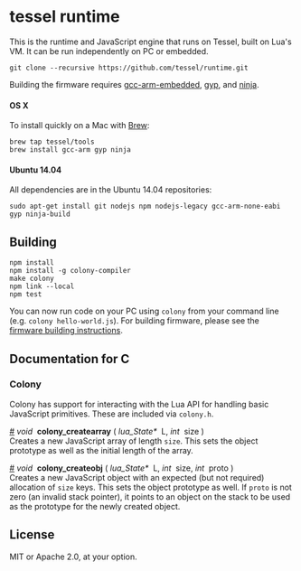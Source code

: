 # tessel runtime

This is the runtime and JavaScript engine that runs on Tessel, built on Lua's VM. It can be run independently on PC or embedded.

```
git clone --recursive https://github.com/tessel/runtime.git
```

Building the firmware requires [gcc-arm-embedded](https://launchpad.net/gcc-arm-embedded), [gyp](https://code.google.com/p/gyp/), and [ninja](http://martine.github.io/ninja/).

#### OS X

To install quickly on a Mac with [Brew](http://brew.sh):

```
brew tap tessel/tools
brew install gcc-arm gyp ninja
```

#### Ubuntu 14.04

All dependencies are in the Ubuntu 14.04 repositories:

```
sudo apt-get install git nodejs npm nodejs-legacy gcc-arm-none-eabi gyp ninja-build
```

## Building

```
npm install
npm install -g colony-compiler
make colony
npm link --local
npm test
```

You can now run code on your PC using `colony` from your command line (e.g. `colony hello-world.js`). For building firmware, please see the [firmware building instructions](https://github.com/tessel/firmware).

## Documentation for C

### Colony
Colony has support for interacting with the Lua API for handling basic JavaScript primitives. These are included via `colony.h`.

&#x20;<a href="#api-void-colony_createarray-lua_State-L-int-size-" name="api-void-colony_createarray-lua_State-L-int-size-">#</a> <i>void</i>&nbsp; <b>colony_createarray</b> ( <i>lua\_State\*</i>&nbsp; L, <i>int</i>&nbsp; size )  
Creates a new JavaScript array of length `size`. This sets the object prototype as well as the initial length of the array.

&#x20;<a href="#api-void-colony_createobj-lua_State-L-int-size-int-proto-" name="api-void-colony_createobj-lua_State-L-int-size-int-proto-">#</a> <i>void</i>&nbsp; <b>colony_createobj</b> ( <i>lua\_State\*</i>&nbsp; L, <i>int</i>&nbsp; size, <i>int</i>&nbsp; proto )  
Creates a new JavaScript object with an expected (but not required) allocation of `size` keys. This sets the object prototype as well. If `proto` is not zero (an invalid stack pointer), it points to an object on the stack to be used as the prototype for the newly created object.

## License

MIT or Apache 2.0, at your option.
